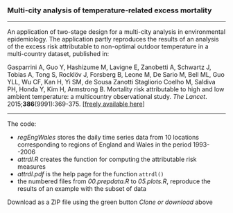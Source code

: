### Multi-city analysis of temperature-related excess mortality

------------------------------------------------------------------------

An application of two-stage design for a multi-city analysis in environmental epidemiology. The application partly reproduces the results of an analysis of the excess risk attributable to non-optimal outdoor temperature in a multi-country dataset, published in:

Gasparrini A, Guo Y, Hashizume M, Lavigne E, Zanobetti A, Schwartz J, Tobias A, Tong S, Rocklöv J, Forsberg B, Leone M, De Sario M, Bell ML, Guo YLL, Wu CF, Kan H, Yi SM, de Sousa Zanotti Stagliorio Coelho M, Saldiva PH, Honda Y, Kim H, Armstrong B. Mortality risk attributable to high and low ambient temperature: a multicountry observational study. *The Lancet*. 2015;**386**(9991):369-375. [[freely available here](http://www.ag-myresearch.com/2015_gasparrini_lancet.html)]

------------------------------------------------------------------------

The code:

-   *regEngWales* stores the daily time series data from 10 locations corresponding to regions of England and Wales in the period 1993--2006
-   *attrdl.R* creates the function for computing the attributable risk measures
-   *attrdl.pdf* is the help page for the function `attrdl()`
-   the numbered files from *00.prepdata.R* to *05.plots.R*, reproduce the results of an example with the subset of data

Download as a ZIP file using the green button *Clone or download* above
